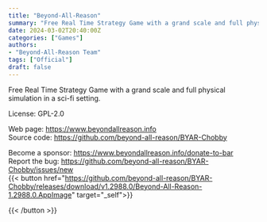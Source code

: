 ```yaml
---
title: "Beyond-All-Reason"
summary: "Free Real Time Strategy Game with a grand scale and full physical simulation in a sci-fi setting."
date: 2024-03-02T20:40:00Z
categories: ["Games"]
authors:
- "Beyond-All-Reason Team"
tags: ["Official"]
draft: false
---
```


Free Real Time Strategy Game with a grand scale and full physical simulation in a sci-fi setting.

License: GPL-2.0

Web page: <https://www.beyondallreason.info>  
Source code: <https://github.com/beyond-all-reason/BYAR-Chobby>

Become a sponsor: <https://www.beyondallreason.info/donate-to-bar>  
Report the bug: <https://github.com/beyond-all-reason/BYAR-Chobby/issues/new>  
{{< button href="https://github.com/beyond-all-reason/BYAR-Chobby/releases/download/v1.2988.0/Beyond-All-Reason-1.2988.0.AppImage" target="_self">}}

{{< /button >}}
